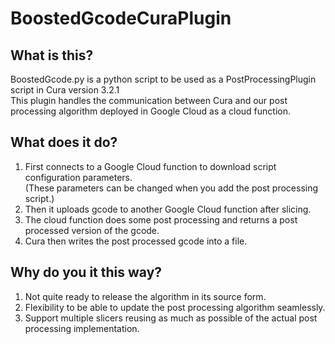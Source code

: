 # BoostedGcodeCuraPlugin
## What is this?
BoostedGcode.py is a python script to be used as a PostProcessingPlugin script in Cura version 3.2.1  
This plugin handles the communication between Cura and our post processing algorithm deployed in Google Cloud as a cloud function.

## What does it do?
 1. First connects to a Google Cloud function to download script configuration parameters.  
    (These parameters can be changed when you add the post processing script.)
 1. Then it uploads gcode to another Google Cloud function after slicing.
 1. The cloud function does some post processing and returns a post processed version of the gcode.
 1. Cura then writes the post processed gcode into a file.

## Why do you it this way?
 1. Not quite ready to release the algorithm in its source form.
 1. Flexibility to be able to update the post processing algorithm seamlessly.
 1. Support multiple slicers reusing as much as possible of the actual post processing implementation.
